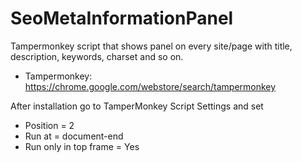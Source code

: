 # SeoMetaInformationPanel

Tampermonkey script that shows panel on every site/page with title, description, keywords, charset and so on.

- Tampermonkey: https://chrome.google.com/webstore/search/tampermonkey

After installation go to TamperMonkey Script Settings and set
- Position = 2
- Run at = document-end
- Run only in top frame = Yes

